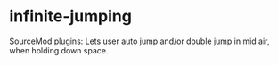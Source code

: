 infinite-jumping
================

SourceMod plugins: Lets user auto jump and/or double jump in mid air, when holding down space.
